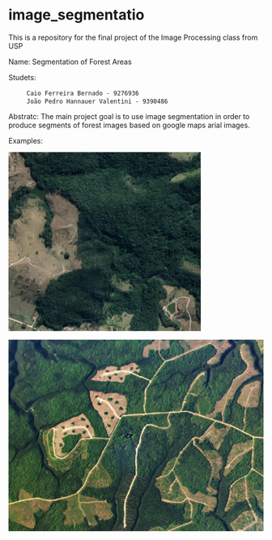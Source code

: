 # image_segmentatio
This is a repository for the final project of the Image Processing class from USP 

Name: Segmentation of Forest Areas

Studets: 

         Caio Ferreira Bernado - 9276936
         João Pedro Hannauer Valentini - 9390486
         
         
Abstratc: The main project goal is to use image segmentation in order to produce segments of forest images based on google maps arial images.

Examples:

![forest1](https://github.com/Hannauer/forest_image_segmentation/blob/main/WhatsApp%20Image%202021-05-27%20at%208.16.27%20PM.jpeg)


![forest2](https://github.com/Hannauer/forest_image_segmentation/blob/main/montreal-bg.jpg)
